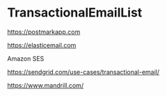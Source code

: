 # TransactionalEmailList

https://postmarkapp.com

https://elasticemail.com

Amazon SES

https://sendgrid.com/use-cases/transactional-email/

https://www.mandrill.com/
